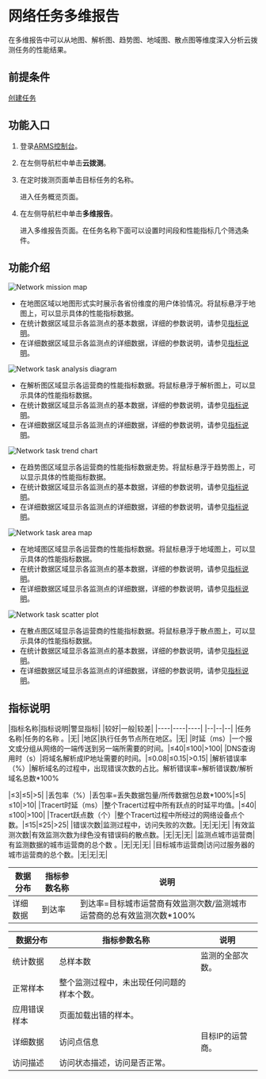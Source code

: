 # 网络任务多维报告

在多维报告中可以从地图、解析图、趋势图、地域图、散点图等维度深入分析云拨测任务的性能结果。

## 前提条件

[创建任务](/cn.zh-CN/云拨测/快速入门/创建任务.md)

## 功能入口

1.  登录[ARMS控制台](https://arms.console.aliyun.com/#/home)。
2.  在左侧导航栏中单击**云拨测**。
3.  在定时拨测页面单击目标任务的名称。

    进入任务概览页面。

4.  在左侧导航栏中单击**多维报告**。

    进入多维报告页面。在任务名称下面可以设置时间段和性能指标几个筛选条件。


## 功能介绍



![Network mission map](https://static-aliyun-doc.oss-accelerate.aliyuncs.com/assets/img/zh-CN/1487945061/p182220.png)

-   在地图区域以地图形式实时展示各省份维度的用户体验情况。将鼠标悬浮于地图上，可以显示具体的性能指标数据。
-   在统计数据区域显示各监测点的基本数据，详细的参数说明，请参见[指标说明](#section_7yl_0t8_81a)。
-   在详细数据区域显示各监测点的详细数据，详细的参数说明，请参见[指标说明](#section_7yl_0t8_81a)。

![Network task analysis diagram](https://static-aliyun-doc.oss-accelerate.aliyuncs.com/assets/img/zh-CN/1487945061/p182226.png)

-   在解析图区域显示各运营商的性能指标数据。将鼠标悬浮于解析图上，可以显示具体的性能指标数据。
-   在统计数据区域显示各监测点的基本数据，详细的参数说明，请参见[指标说明](#section_7yl_0t8_81a)。
-   在详细数据区域显示各监测点的详细数据，详细的参数说明，请参见[指标说明](#section_7yl_0t8_81a)。

![Network task trend chart](https://static-aliyun-doc.oss-accelerate.aliyuncs.com/assets/img/zh-CN/1487945061/p182230.png)

-   在趋势图区域显示各运营商的性能指标数据走势。将鼠标悬浮于趋势图上，可以显示具体的性能指标数据。
-   在统计数据区域显示各监测点的基本数据，详细的参数说明，请参见[指标说明](#section_7yl_0t8_81a)。
-   在详细数据区域显示各监测点的详细数据，详细的参数说明，请参见[指标说明](#section_7yl_0t8_81a)。

![Network task area map](https://static-aliyun-doc.oss-accelerate.aliyuncs.com/assets/img/zh-CN/1487945061/p182236.png)

-   在地域图区域显示各运营商的性能指标数据。将鼠标悬浮于地域图上，可以显示具体的性能指标数据。
-   在统计数据区域显示各监测点的基本数据，详细的参数说明，请参见[指标说明](#section_7yl_0t8_81a)。
-   在详细数据区域显示各监测点的详细数据，详细的参数说明，请参见[指标说明](#section_7yl_0t8_81a)。

![Network task scatter plot](https://static-aliyun-doc.oss-accelerate.aliyuncs.com/assets/img/zh-CN/1487945061/p182237.png)

-   在散点图区域显示各运营商的性能指标数据。将鼠标悬浮于散点图上，可以显示具体的性能指标数据。
-   在统计数据区域显示各监测点的基本数据，详细的参数说明，请参见[指标说明](#section_7yl_0t8_81a)。
-   在详细数据区域显示各监测点的详细数据，详细的参数说明，请参见[指标说明](#section_7yl_0t8_81a)。

## 指标说明

|指标名称|指标说明|警显指标|
|较好|一般|较差|
|----|----|----|
|--|--|--|
|任务名称|任务的名称 。|无|
|地区|执行任务节点所在地区。|无|
|时延（ms）|一个报文或分组从网络的一端传送到另一端所需要的时间。|≤40|≤100|\>100|
|DNS查询用时（s）|将域名解析成IP地址需要的时间。|≤0.08|≤0.15|\>0.15|
|解析错误率（%）|解析域名的过程中，出现错误次数的占比。解析错误率=解析错误数/解析域名总数\*100%

|≤3|≤5|\>5|
|丢包率（%）|丢包率=丢失数据包量/所传数据包总数\*100%|≤5|≤10|\>10|
|Tracert时延（ms）|整个Tracert过程中所有跃点的时延平均值。|≤40|≤100|\>100|
|Tracert跃点数（个）|整个Tracert过程中所经过的网络设备点个数。|≤15|≤25|\>25|
|错误次数|监测过程中，访问失败的次数。|无|无|无|
|有效监测次数|有效监测次数为绿色没有错误码的散点数。|无|无|无|
|监测点城市运营商|有监测数据的城市运营商的总个数 。|无|无|无|
|目标城市运营商|访问过服务器的城市运营商的总个数。|无|无|无|

|数据分布|指标参数名称|说明|
|----|------|--|
|详细数据|到达率|到达率=目标城市运营商有效监测次数/监测城市运营商的总有效监测次数\*100%|

|数据分布|指标参数名称|说明|
|----|------|--|
|统计数据|总样本数|监测的全部次数。|
|正常样本|整个监测过程中，未出现任何问题的样本个数。|
|应用错误样本|页面加载出错的样本。|
|详细数据|访问点信息|目标IP的运营商。|
|访问描述|访问状态描述，访问是否正常。|

